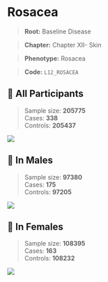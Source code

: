 # Rosacea

> **Root:** Baseline Disease  

> **Chapter:** Chapter XII- Skin  

> **Phenotype:** Rosacea  

> **Code:** `L12_ROSACEA`

## 🧪 All Participants  
> Sample size: **205775**  
> Cases: **338**  
> Controls: **205437**
<img src="/Disease/Figures/ALL/Incidence/L12_ROSACEA.png"/>
<CsvTable src="/Disease_Data/ALL/Incidence/COX_L12_ROSACEA.csv" label="🔍 View full results" />

## 👨 In Males  
> Sample size: **97380**  
> Cases: **175**  
> Controls: **97205**
<img src="/Disease/Figures/Male/Incidence/L12_ROSACEA.png"/>
<CsvTable src="/Disease_Data/Male/Incidence/COX_L12_ROSACEA.csv" label="🔍 View full results" />

## 👩 In Females  
> Sample size: **108395**  
> Cases: **163**  
> Controls: **108232**
<img src="/Disease/Figures/Female/Incidence/L12_ROSACEA.png"/>
<CsvTable src="/Disease_Data/Female/Incidence/COX_L12_ROSACEA.csv" label="🔍 View full results" />
